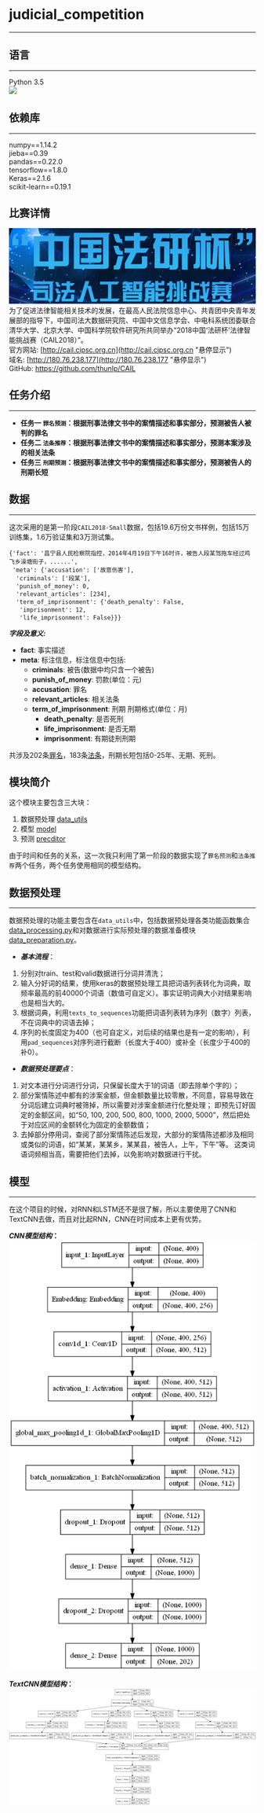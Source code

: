 # **judicial_competition**
------------------------------

## **语言**
-----------
Python 3.5<br>
[![](https://img.shields.io/badge/Python-3.5-blue.svg)](https://www.python.org/)<br>


## **依赖库**
----------
numpy==1.14.2<br>
jieba==0.39<br>
pandas==0.22.0<br>
tensorflow==1.8.0<br>
Keras==2.1.6<br>
scikit-learn==0.19.1<br>

## **比赛详情**
![比赛介绍](/pics/competition.png)<br>
为了促进法律智能相关技术的发展，在最高人民法院信息中心、共青团中央青年发展部的指导下，中国司法大数据研究院、中国中文信息学会、中电科系统团委联合清华大学、北京大学、中国科学院软件研究所共同举办“2018中国‘法研杯’法律智能挑战赛（CAIL2018）”。<br>
官方网站:  [http://cail.cipsc.org.cn](http://cail.cipsc.org.cn "悬停显示")<br>
域名:     [http://180.76.238.177](http://180.76.238.177 "悬停显示")<br>
GitHub:  [https://github.com/thunlp/CAIL ](https://github.com/thunlp/CAIL "悬停显示")

## **任务介绍**
--------------------
* __任务一 `罪名预测`：根据刑事法律文书中的案情描述和事实部分，预测被告人被判的罪名__<br>
* __任务二 `法条推荐`：根据刑事法律文书中的案情描述和事实部分，预测本案涉及的相关法条__<br>
* __任务三 `刑期预测`：根据刑事法律文书中的案情描述和事实部分，预测被告人的刑期长短__<br>

## **数据**
--------------------
这次采用的是第一阶段`CAIL2018-Small`数据，包括19.6万份文书样例，包括15万训练集，1.6万验证集和3万测试集。<br>
```
{'fact': '昌宁县人民检察院指控，2014年4月19日下午16时许，被告人段某驾拖车经过鸡飞乡澡塘街子，......',
 'meta': {'accusation': ['故意伤害'],
  'criminals': ['段某'],
  'punish_of_money': 0,
  'relevant_articles': [234],
  'term_of_imprisonment': {'death_penalty': False,
   'imprisonment': 12,
   'life_imprisonment': False}}}
```
__*字段及意义:*__
* **fact**: 事实描述
* **meta**: 标注信息，标注信息中包括:
	* **criminals**: 被告(数据中均只含一个被告)
	* **punish\_of\_money**: 罚款(单位：元)
	* **accusation**: 罪名
	* **relevant\_articles**: 相关法条
	* **term\_of\_imprisonment**: 刑期
		刑期格式(单位：月)
		* **death\_penalty**: 是否死刑
		* **life\_imprisonment**: 是否无期
		* **imprisonment**: 有期徒刑刑期


共涉及202条[罪名](/good/accu.txt)，183条[法条](/good/law.txt)，刑期长短包括0-25年、无期、死刑。<br>

## **模块简介**
这个模块主要包含三大块：
1. 数据预处理 [data_utils](/data_utils)
2. 模型 [model](/model)
3. 预测 [precditor](/python_sample/predictor)

由于时间和任务的关系，这一次我只利用了第一阶段的数据实现了`罪名预测`和`法条推荐`两个任务，两个任务使用相同的模型结构。

## **数据预处理**
--------------------
数据预处理的功能主要包含在`data_utils`中，包括数据预处理各类功能函数集合[data_processing.py](/data_utils/data_processing.py)和对数据进行实际预处理的数据准备模块[data_preparation.py](/data_utils/data_preparation.py)。<br>

* __*基本流程*__：
1. 分别对train、test和valid数据进行分词并清洗；
2. 输入分好词的结果，使用keras的数据预处理工具把词语列表转化为词典，取频率最高的前40000个词语（数值可自定义）。事实证明词典大小对结果影响也是相当大的。
3. 根据词典，利用`texts_to_sequences`功能把词语列表转为序列（数字）列表，不在词典中的词语去掉；
4. 序列的长度固定为400（也可自定义，对后续的结果也是有一定的影响），利用`pad_sequences`对序列进行截断（长度大于400）或补全（长度少于400的补0）。

* __*数据预处理要点*__：
1. 对文本进行分词进行分词，只保留长度大于1的词语（即去除单个字的）；
2. 部分案情陈述中都有的涉案金额，但金额数量比较零散，不同意，容易导致在分词后建立词典时被筛掉，所以需要对涉案金额进行化整处理；
即预先订好固定的金额区间，如“50, 100, 200, 500, 800, 1000, 2000, 5000”，然后把处于对应区间的金额转化为固定的金额数值；
3. 去掉部分停用词，查阅了部分案情陈述后发现，大部分的案情陈述都涉及相同或类似的词语，如“某某，某某乡，某某县，被告人，上午，下午”等。
这类词语词频相当高，需要把他们去掉，以免影响对数据进行干扰。


## **模型**
--------------------
在这个项目的时候，对RNN和LSTM还不是很了解，所以主要使用了CNN和TextCNN去做，而且对比起RNN，CNN在时间成本上更有优势。<br>

__*CNN模型结构*：__<br>
![](/pics/cnn_filter3.png)

__*TextCNN模型结构*：__<br>
![](/pics/textcnn_filter345.png)




